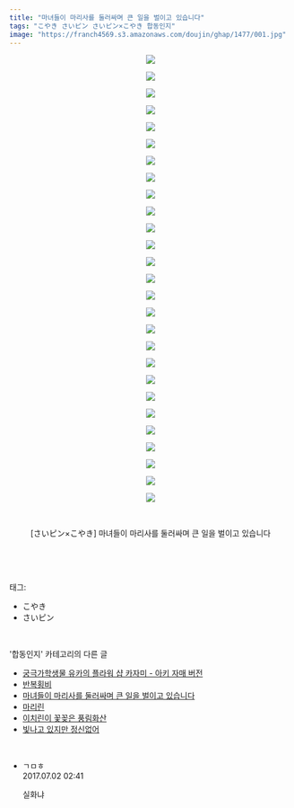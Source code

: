 ```yaml
---
title: "마녀들이 마리사를 둘러싸며 큰 일을 벌이고 있습니다"
tags: "こやき さいピン さいピン×こやき 합동인지"
image: "https://franch4569.s3.amazonaws.com/doujin/ghap/1477/001.jpg"
---
```

<div class="article">
<p style="text-align: center; clear: none; float: none;"><img src="{{ site.imgserver2 }}/ghap/1477/001.jpg"/></p>
<p style="text-align: center; clear: none; float: none;"><img src="{{ site.imgserver2 }}/ghap/1477/002.jpg"/></p>
<p style="text-align: center; clear: none; float: none;"><img src="{{ site.imgserver2 }}/ghap/1477/003.jpg"/></p>
<p style="text-align: center; clear: none; float: none;"><img src="{{ site.imgserver2 }}/ghap/1477/004.jpg"/></p>
<p style="text-align: center; clear: none; float: none;"><img src="{{ site.imgserver2 }}/ghap/1477/005.jpg"/></p>
<p style="text-align: center; clear: none; float: none;"><img src="{{ site.imgserver2 }}/ghap/1477/006.jpg"/></p>
<p style="text-align: center; clear: none; float: none;"><img src="{{ site.imgserver2 }}/ghap/1477/007.jpg"/></p>
<p style="text-align: center; clear: none; float: none;"><img src="{{ site.imgserver2 }}/ghap/1477/008.jpg"/></p>
<p style="text-align: center; clear: none; float: none;"><img src="{{ site.imgserver2 }}/ghap/1477/009.jpg"/></p>
<p style="text-align: center; clear: none; float: none;"><img src="{{ site.imgserver2 }}/ghap/1477/010.jpg"/></p>
<p style="text-align: center; clear: none; float: none;"><img src="{{ site.imgserver2 }}/ghap/1477/011.jpg"/></p>
<p style="text-align: center; clear: none; float: none;"><img src="{{ site.imgserver2 }}/ghap/1477/012.jpg"/></p>
<p style="text-align: center; clear: none; float: none;"><img src="{{ site.imgserver2 }}/ghap/1477/013.jpg"/></p>
<p style="text-align: center; clear: none; float: none;"><img src="{{ site.imgserver2 }}/ghap/1477/014.jpg"/></p>
<p style="text-align: center; clear: none; float: none;"><img src="{{ site.imgserver2 }}/ghap/1477/015.jpg"/></p>
<p style="text-align: center; clear: none; float: none;"><img src="{{ site.imgserver2 }}/ghap/1477/016.jpg"/></p>
<p style="text-align: center; clear: none; float: none;"><img src="{{ site.imgserver2 }}/ghap/1477/017.jpg"/></p>
<p style="text-align: center; clear: none; float: none;"><img src="{{ site.imgserver2 }}/ghap/1477/018.jpg"/></p>
<p style="text-align: center; clear: none; float: none;"><img src="{{ site.imgserver2 }}/ghap/1477/019.jpg"/></p>
<p style="text-align: center; clear: none; float: none;"><img src="{{ site.imgserver2 }}/ghap/1477/020.jpg"/></p>
<p style="text-align: center; clear: none; float: none;"><img src="{{ site.imgserver2 }}/ghap/1477/021.jpg"/></p>
<p style="text-align: center; clear: none; float: none;"><img src="{{ site.imgserver2 }}/ghap/1477/022.jpg"/></p>
<p style="text-align: center; clear: none; float: none;"><img src="{{ site.imgserver2 }}/ghap/1477/023.jpg"/></p>
<p style="text-align: center; clear: none; float: none;"><img src="{{ site.imgserver2 }}/ghap/1477/024.jpg"/></p>
<p style="text-align: center; clear: none; float: none;"><img src="{{ site.imgserver2 }}/ghap/1477/025.jpg"/></p>
<p style="text-align: center; clear: none; float: none;"><img src="{{ site.imgserver2 }}/ghap/1477/026.jpg"/></p>
<p style="text-align: center; clear: none; float: none;"><img src="{{ site.imgserver2 }}/ghap/1477/027.jpg"/></p>
<p style="text-align: center; clear: none; float: none;"><br/></p>
<p style="text-align: center; clear: none; float: none;">[さいピン×こやき] 마녀들이 마리사를 둘러싸며 큰 일을 벌이고 있습니다</p>
<p><br/></p>
</div><br/>
<div class="tagTrail">
<p>태그: </p>
<ul>
<li>こやき</li>
<li>さいピン</li>
</ul>
</div><br/>
<div class="another">
<p>'합동인지' 카테고리의 다른 글</p>
<ul>
<li><a href="/ghap_1535">궁극가학생물 유카의 플라워 샵 카자미 - 아키 자매 버전</a></li>
<li><a href="/ghap_1493">반복횡비</a></li>
<li><a href="/ghap_1477">마녀들이 마리사를 둘러싸며 큰 일을 벌이고 있습니다</a></li>
<li><a href="/ghap_1323">마리린</a></li>
<li><a href="/ghap_1313">이치린이 꽃꽂은 풍림화산</a></li>
<li><a href="/ghap_1278">빛나고 있지만 정신없어</a></li>
</ul>
</div><br/>
<div class="cb_module cb_fluid">
<div class="cb_wrt cb_profile">
<div class="comment">
<ul>
<li class="cb_thumb_off" id="comment15027207">
<div class="cb_comment_area">
<div class="cb_info_area">
<div class="cb_section">
<span class="cb_nick_name">ㄱㅁㅎ</span>
</div>
<div class="cb_section">
<span class="cb_date">2017.07.02 02:41 </span>
</div>
</div>
<div class="cb_dsc_comment">
<p class="cb_dsc">
											실화냐
										</p>
</div>
</div></li>
</ul>
</div>
</div><!-- commentList close -->
</div><br/>
